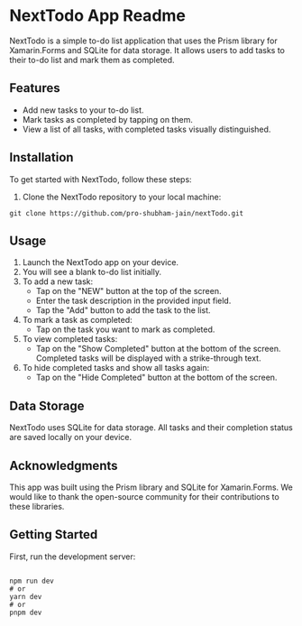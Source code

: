 <h1>NextTodo App Readme</h1>
<p>NextTodo is a simple to-do list application that uses the Prism library for Xamarin.Forms and SQLite for data storage. It allows users to add tasks to their to-do list and mark them as completed.</p>

<h2>Features</h2>
<ul>
    <li>Add new tasks to your to-do list.</li>
    <li>Mark tasks as completed by tapping on them.</li>
    <li>View a list of all tasks, with completed tasks visually distinguished.</li>
</ul>

<h2>Installation</h2>
<p>To get started with NextTodo, follow these steps:</p>
<ol>
    <li>Clone the NextTodo repository to your local machine:</li>
</ol>
<code>git clone https://github.com/pro-shubham-jain/nextTodo.git</code>


<h2>Usage</h2>
<ol>
    <li>Launch the NextTodo app on your device.</li>
    <li>You will see a blank to-do list initially.</li>
    <li>To add a new task:
        <ul>
            <li>Tap on the "NEW" button at the top of the screen.</li>
            <li>Enter the task description in the provided input field.</li>
            <li>Tap the "Add" button to add the task to the list.</li>
        </ul>
    </li>
    <li>To mark a task as completed:
        <ul>
            <li>Tap on the task you want to mark as completed.</li>
        </ul>
    </li>
    <li>To view completed tasks:
        <ul>
            <li>Tap on the "Show Completed" button at the bottom of the screen. Completed tasks will be displayed with a strike-through text.</li>
        </ul>
    </li>
    <li>To hide completed tasks and show all tasks again:
        <ul>
            <li>Tap on the "Hide Completed" button at the bottom of the screen.</li>
        </ul>
    </li>
</ol>

<h2>Data Storage</h2>
<p>NextTodo uses SQLite for data storage. All tasks and their completion status are saved locally on your device.</p>


<h2>Acknowledgments</h2>
<p>This app was built using the Prism library and SQLite for Xamarin.Forms. We would like to thank the open-source community for their contributions to these libraries.</p>

<h2> Getting Started </h2>

<p>First, run the development server:</p>

<code>
npm run dev
# or
yarn dev
# or
pnpm dev
</code>